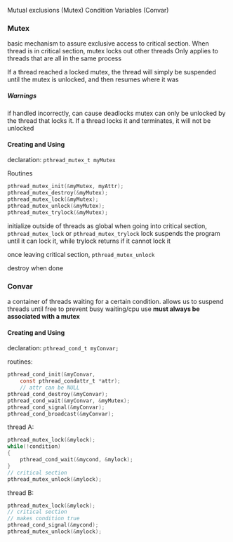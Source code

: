 
Mutual exclusions (Mutex)
Condition Variables (Convar)

### Mutex
basic mechanism to assure exclusive access to critical section. When thread is in critical section, mutex locks out other threads
Only applies to threads that are all in the same process

If a thread reached a locked mutex, the thread will simply be suspended until the mutex is unlocked, and then resumes where it was
##### Warnings
if handled incorrectly, can cause deadlocks
mutex can only be unlocked by the thread that locks it. If a thread locks it and terminates, it will not be unlocked

#### Creating and Using
declaration:
`pthread_mutex_t myMutex`

Routines
```c
pthread_mutex_init(&myMutex, myAttr);
pthread_mutex_destroy(&myMutex);
pthread_mutex_lock(&myMutex);
pthread_mutex_unlock(&myMutex);
pthread_mutex_trylock(&myMutex);
```

initialize outside of threads as global
when going into critical section, `pthread_mutex_lock` or `pthread_mutex_trylock`
lock suspends the program until it can lock it, while trylock returns if it cannot lock it

once leaving critical section, `pthread_mutex_unlock`

destroy when done
### Convar
a container of threads waiting for a certain condition. allows us to suspend threads until free to prevent busy waiting/cpu use
**must always be associated with a mutex**

#### Creating and Using
declaration:
`pthread_cond_t myConvar;`

routines:
```c
pthread_cond_init(&myConvar, 
	const pthread_condattr_t *attr);
	// attr can be NULL
pthread_cond_destroy(&myConvar);
pthread_cond_wait(&myConvar, &myMutex);
pthread_cond_signal(&myConvar);
pthread_cond_broadcast(&myConvar);
```

thread A:
```c
pthread_mutex_lock(&mylock);
while(!condition)
{
	pthread_cond_wait(&mycond, &mylock);
}
// critical section
pthread_mutex_unlock(&mylock);
```
thread B:
```c
pthread_mutex_lock(&mylock);
// critical section
// makes condition true
pthread_cond_signal(&mycond);
pthread_mutex_unlock(&mylock);
```